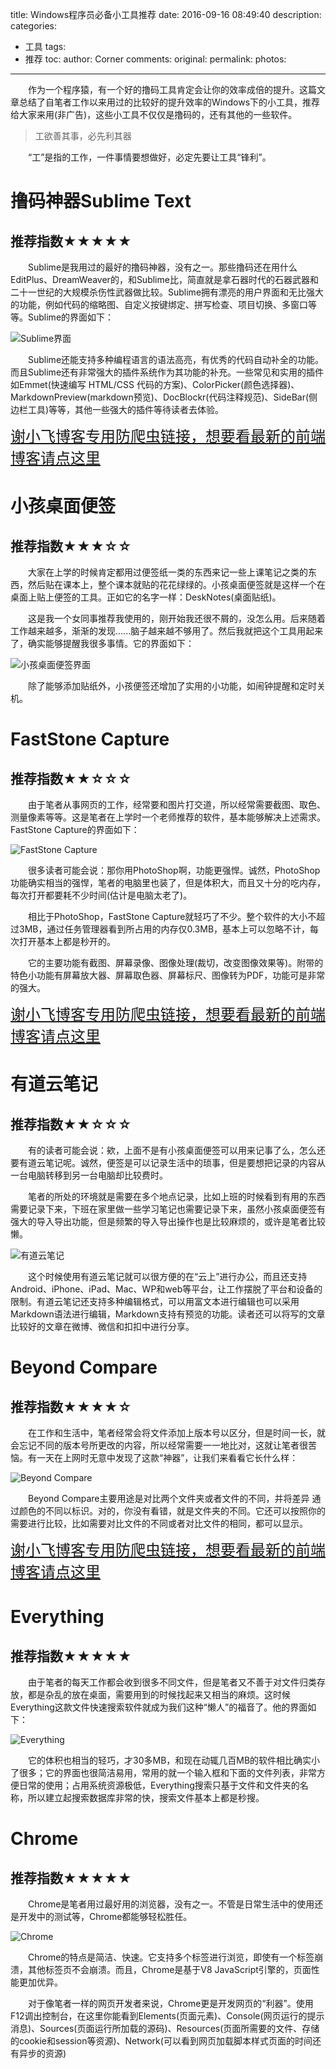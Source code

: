 title: Windows程序员必备小工具推荐
date: 2016-09-16 08:49:40
description:
categories:
- 工具
tags:
- 推荐
toc:
author: Corner
comments:
original:
permalink:
photos:
---
　　作为一个程序猿，有一个好的撸码工具肯定会让你的效率成倍的提升。这篇文章总结了自笔者工作以来用过的比较好的提升效率的Windows下的小工具，推荐给大家来用(非广告)，这些小工具不仅仅是撸码的，还有其他的一些软件。
<!-- more -->

> 工欲善其事，必先利其器

　　“工”是指的工作，一件事情要想做好，必定先要让工具“锋利”。

# 撸码神器Sublime Text
## 推荐指数★★★★★

　　Sublime是我用过的最好的撸码神器，没有之一。那些撸码还在用什么EditPlus、DreamWeaver的，和Sublime比，简直就是拿石器时代的石器武器和二十一世纪的大规模杀伤性武器做比较。Sublime拥有漂亮的用户界面和无比强大的功能，例如代码的缩略图、自定义按键绑定、拼写检查、项目切换、多窗口等等。Sublime的界面如下：

![Sublime界面](/images/Windows-Tools-Recommend/Sublime-UI.png)

　　Sublime还能支持多种编程语言的语法高亮，有优秀的代码自动补全的功能。而且Sublime还有非常强大的插件系统作为其功能的补充。一些常见和实用的插件如Emmet(快速编写 HTML/CSS 代码的方案)、ColorPicker(颜色选择器)、MarkdownPreview(markdown预览)、DocBlockr(代码注释规范)、SideBar(侧边栏工具)等等，其他一些强大的插件等待读者去体验。

<a class="prevent_reptile" href="//www.xieyufei.com" style="font-size:24px">谢小飞博客专用防爬虫链接，想要看最新的前端博客请点这里</a>

# 小孩桌面便签
## 推荐指数★★★☆☆

　　大家在上学的时候肯定都用过便签纸一类的东西来记一些上课笔记之类的东西，然后贴在课本上，整个课本就贴的花花绿绿的。小孩桌面便签就是这样一个在桌面上贴上便签的工具。正如它的名字一样：DeskNotes(桌面贴纸)。

　　这是我一个女同事推荐我使用的，刚开始我还很不屑的，没怎么用。后来随着工作越来越多，渐渐的发现......脑子越来越不够用了。然后我就把这个工具用起来了，确实能够提醒我很多事情。它的界面如下：

![小孩桌面便签界面](/images/Windows-Tools-Recommend/DesktopNotes.jpg)

　　除了能够添加贴纸外，小孩便签还增加了实用的小功能，如闹钟提醒和定时关机。

# FastStone Capture
## 推荐指数★★☆☆☆

　　由于笔者从事网页的工作，经常要和图片打交道，所以经常需要截图、取色、测量像素等等。这是笔者在上学时一个老师推荐的软件，基本能够解决上述需求。FastStone Capture的界面如下：

![FastStone Capture](/images/Windows-Tools-Recommend/FastStone-Capture.png)

　　很多读者可能会说：那你用PhotoShop啊，功能更强悍。诚然，PhotoShop功能确实相当的强悍，笔者的电脑里也装了，但是体积大，而且又十分的吃内存，每次打开都要耗不少时间(估计是电脑太老了)。

　　相比于PhotoShop，FastStone Capture就轻巧了不少。整个软件的大小不超过3MB，通过任务管理器看到所占用的内存仅0.3MB，基本上可以忽略不计，每次打开基本上都是秒开的。

　　它的主要功能有截图、屏幕录像、图像处理(裁切，改变图像效果等)。附带的特色小功能有屏幕放大器、屏幕取色器、屏幕标尺、图像转为PDF，功能可是非常的强大。

<a class="prevent_reptile" href="//www.xieyufei.com" style="font-size:24px">谢小飞博客专用防爬虫链接，想要看最新的前端博客请点这里</a>

# 有道云笔记
## 推荐指数★★☆☆☆

　　有的读者可能会说：欸，上面不是有小孩桌面便签可以用来记事了么，怎么还要有道云笔记呢。诚然，便签是可以记录生活中的琐事，但是要想把记录的内容从一台电脑转移到另一台电脑却比较费时。

　　笔者的所处的环境就是需要在多个地点记录，比如上班的时候看到有用的东西需要记录下来，下班在家里做一些学习笔记也需要记录下来，虽然小孩桌面便签有强大的导入导出功能，但是频繁的导入导出操作也是比较麻烦的，或许是笔者比较懒。

![有道云笔记](/images/Windows-Tools-Recommend/YNote.png)

　　这个时候使用有道云笔记就可以很方便的在“云上”进行办公，而且还支持Android、iPhone、iPad、Mac、WP和web等平台，让工作摆脱了平台和设备的限制。有道云笔记还支持多种编辑格式，可以用富文本进行编辑也可以采用Markdown语法进行编辑，Markdown支持有预览的功能。读者还可以将写的文章比较好的文章在微博、微信和扣扣中进行分享。

# Beyond Compare
## 推荐指数★★★★☆

　　在工作和生活中，笔者经常会将文件添加上版本号以区分，但是时间一长，就会忘记不同的版本号所更改的内容，所以经常需要一一地比对，这就让笔者很苦恼。有一天在上网时无意中发现了这款“神器”，让我们来看看它长什么样：

![Beyond Compare](/images/Windows-Tools-Recommend/Beyond-Compare.png)

　　Beyond Compare主要用途是对比两个文件夹或者文件的不同，并将差异 通过颜色的不同以标识。对的，你没有看错，就是文件夹的不同。它还可以按照你的需要进行比较，比如需要对比文件的不同或者对比文件的相同，都可以显示。

<a class="prevent_reptile" href="//www.xieyufei.com" style="font-size:24px">谢小飞博客专用防爬虫链接，想要看最新的前端博客请点这里</a>

# Everything
## 推荐指数★★★★★

　　由于笔者的每天工作都会收到很多不同文件，但是笔者又不善于对文件归类存放，都是杂乱的放在桌面，需要用到的时候找起来又相当的麻烦。这时候Everything这款文件快速搜索软件就成为我们这种“懒人”的福音了。他的界面如下：

![Everything](/images/Windows-Tools-Recommend/everything.png)

　　它的体积也相当的轻巧，才30多MB，和现在动辄几百MB的软件相比确实小了很多；它的界面也很简洁易用，常用的就一个输入框和下面的文件列表，非常方便日常的使用；占用系统资源极低，Everything搜索只基于文件和文件夹的名称，所以建立起搜索数据库非常的快，搜索文件基本上都是秒搜。

# Chrome
## 推荐指数★★★★★

　　Chrome是笔者用过最好用的浏览器，没有之一。不管是日常生活中的使用还是开发中的测试等，Chrome都能够轻松胜任。

![Chrome](/images/Windows-Tools-Recommend/chrome.jpg)

　　Chrome的特点是简洁、快速。它支持多个标签进行浏览，即使有一个标签崩溃，其他标签页不会崩溃。而且，Chrome是基于V8 JavaScript引擎的，页面性能更加优异。

　　对于像笔者一样的网页开发者来说，Chrome更是开发网页的“利器”。使用F12调出控制台，在这里你能看到Elements(页面元素)、Console(网页运行的提示消息)、Sources(页面运行所加载的源码)、Resources(页面所需要的文件、存储的cookie和session等资源)、Network(可以看到网页加载脚本样式页面的时间还有异步的资源)

